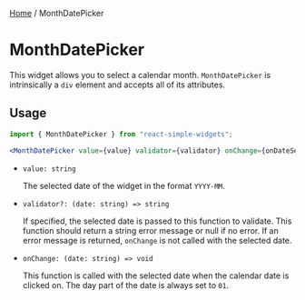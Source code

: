 [Home](../../../README.md) / MonthDatePicker

# MonthDatePicker

This widget allows you to select a calendar month. `MonthDatePicker` is intrinsically a `div` element and accepts all of its attributes.

## Usage

```jsx
import { MonthDatePicker } from "react-simple-widgets";

<MonthDatePicker value={value} validator={validator} onChange={onDateSelect} />;
```

- `value: string`

  The selected date of the widget in the format `YYYY-MM`.

- `validator?: (date: string) => string`

  If specified, the selected date is passed to this function to validate. This function should return a string error message or null if no error. If an error message is returned, `onChange` is not called with the selected date.

- `onChange: (date: string) => void`

  This function is called with the selected date when the calendar date is clicked on. The day part of the date is always set to `01`.

